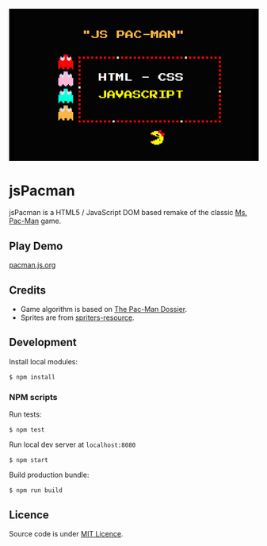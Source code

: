 ![Artwork](./src/img/stuff/art.png)

jsPacman
========

jsPacman is a HTML5 / JavaScript DOM based remake of the classic [Ms. Pac-Man](https://en.wikipedia.org/wiki/Ms._Pac-Man) game.

Play Demo
-----------
[pacman.js.org](https://pacman.js.org/)

Credits
-----------
* Game algorithm is based on [The Pac-Man Dossier](https://pacman.holenet.info/).
* Sprites are from [spriters-resource](http://www.spriters-resource.com/game_boy_advance/namcomuseum/sheet/22732).

Development
-----------
Install local modules:
```
$ npm install
```
### NPM scripts ###
Run tests:
```
$ npm test
```
Run local dev server at `localhost:8080`
```
$ npm start
```
Build production bundle:
```
$ npm run build
```

Licence
-----------
Source code is under [MIT Licence](http://opensource.org/licenses/mit-license.php).
